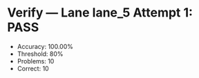 # Verify — Lane lane_5 Attempt 1: PASS

- Accuracy: 100.00%
- Threshold: 80%
- Problems: 10
- Correct: 10